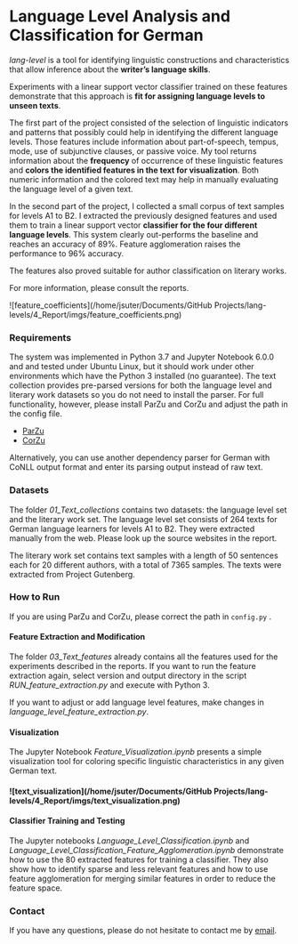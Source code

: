 # Language Level Analysis and Classification for German

*lang-level* is a tool for identifying linguistic constructions and characteristics that allow inference about the **writer’s language skills**. 

Experiments with a linear support vector classifier trained on these features demonstrate that this approach is **fit for assigning language levels to unseen texts**. 

The first part of the project consisted of the selection of linguistic indicators and patterns that possibly could help in identifying the different language levels. Those features include information about part-of-speech, tempus, mode, use of subjunctive clauses, or passive voice. My tool returns information about the **frequency** of occurrence of these linguistic features and **colors the identified features in the text for visualization**. Both numeric information and the colored text may help in manually evaluating the language level of a given text.

In the second part of the project, I collected a small corpus of text samples for levels A1 to B2. I extracted the previously designed features and used them to train a linear support vector **classifier for the four different language levels**. This system clearly out-performs the baseline and reaches an accuracy of 89%. Feature agglomeration raises the performance to 96% accuracy.

The features also proved suitable for author classification on literary works.

For more information, please consult the reports.



![feature_coefficients](/home/jsuter/Documents/GitHub Projects/lang-levels/4_Report/imgs/feature_coefficients.png)

### Requirements

The system was implemented in Python 3.7 and Jupyter Notebook 6.0.0 and and tested under Ubuntu Linux, but it should work under other environments which have the Python 3 installed (no guarantee). The text collection provides pre-parsed versions for both the language level and literary work datasets so you do not need to install the parser. For full functionality, however, please install ParZu and CorZu and adjust the path in the config file. 

- [ParZu](https://github.com/rsennrich/ParZu)
- [CorZu](https://github.com/dtuggener/CorZu)

Alternatively, you can use another dependency parser for German with CoNLL output format and enter its parsing output instead of raw text.

### Datasets

The folder _01_Text_collections_ contains two datasets: the language level set and the literary work set. The language level set consists of 264 texts for German language learners for levels A1 to B2. They were extracted manually from the web. Please look up the source websites in the report. 

The literary work set contains text samples with a length of 50 sentences each for 20 different authors, with a total of 7365 samples. The texts were extracted from Project Gutenberg.

### How to Run

If you are using ParZu and CorZu, please correct the path in `config.py` .

#### Feature Extraction and Modification

The folder _03_Text_features_ already contains all the features used for the experiments described in the reports. If you want to run the feature extraction again, select version and output directory in the script _RUN_feature_extraction.py_ and execute with Python 3.

If you want to adjust or add language level features, make changes in _language_level_feature_extraction.py_. 

#### Visualization

The Jupyter Notebook _Feature_Visualization.ipynb_ presents a simple visualization tool for coloring specific linguistic characteristics in any given German text. 

#### ![text_visualization](/home/jsuter/Documents/GitHub Projects/lang-levels/4_Report/imgs/text_visualization.png)

#### Classifier Training and Testing

The Jupyter notebooks _Language_Level_Classification.ipynb_ and  _Language_Level_Classification_Feature_Agglomeration.ipynb_  demonstrate how to use the 80 extracted features for training a classifier. They also show how to identify sparse and less relevant features and how to use feature agglomeration for merging similar features in order to reduce the feature space. 



### Contact

If you have any questions, please do not hesitate to contact me by [email](https://user-images.githubusercontent.com/42718928/60554359-d4f49080-9cfc-11e9-92c9-e81852790ff8.png). 
